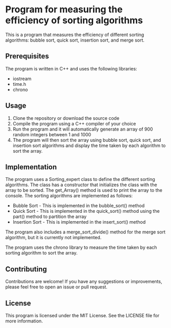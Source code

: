 <h1>Program for measuring the efficiency of sorting algorithms</h1>

<p>This is a program that measures the efficiency of different sorting algorithms: bubble sort, quick sort, insertion sort, and merge sort.</p>

<h2>Prerequisites</h2>

<p>The program is written in C++ and uses the following libraries:</p>

<ul>
  <li>iostream</li>
  <li>time.h</li>
  <li>chrono</li>
</ul>

<h2>Usage</h2>

<ol>
  <li>Clone the repository or download the source code</li>
  <li>Compile the program using a C++ compiler of your choice</li>
  <li>Run the program and it will automatically generate an array of 900 random integers between 1 and 1000</li>
  <li>The program will then sort the array using bubble sort, quick sort, and insertion sort algorithms and display the time taken by each algorithm to sort the array.</li>
</ol>

<h2>Implementation</h2>

<p>The program uses a Sorting_expert class to define the different sorting algorithms. The class has a constructor that initializes the class with the array to be sorted. The get_Array() method is used to print the array to the console. The sorting algorithms are implemented as follows:</p>

<ul>
  <li>Bubble Sort - This is implemented in the bubble_sort() method</li>
  <li>Quick Sort - This is implemented in the quick_sort() method using the part() method to partition the array</li>
  <li>Insertion Sort - This is implemented in the insert_sort() method</li>
</ul>

<p>The program also includes a merge_sort_divide() method for the merge sort algorithm, but it is currently not implemented.</p>

<p>The program uses the chrono library to measure the time taken by each sorting algorithm to sort the array.</p>

<h2>Contributing</h2>

<p>Contributions are welcome! If you have any suggestions or improvements, please feel free to open an issue or pull request.</p>

<h2>License</h2>

<p>This program is licensed under the MIT License. See the LICENSE file for more information.</p>

